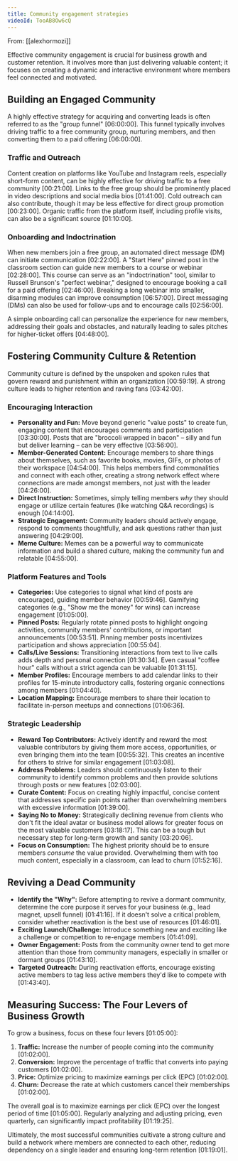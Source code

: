 ```yaml
---
title: Community engagement strategies
videoId: TooAB8Ow6cQ
---
```


From: [[alexhormozi]] <br/> 

Effective community engagement is crucial for business growth and customer retention. It involves more than just delivering valuable content; it focuses on creating a dynamic and interactive environment where members feel connected and motivated.

## Building an Engaged Community

A highly effective strategy for acquiring and converting leads is often referred to as the "group funnel" <a class="yt-timestamp" data-t="06:00:00">[06:00:00]</a>. This funnel typically involves driving traffic to a free community group, nurturing members, and then converting them to a paid offering <a class="yt-timestamp" data-t="06:00:00">[06:00:00]</a>.

### Traffic and Outreach
Content creation on platforms like YouTube and Instagram reels, especially short-form content, can be highly effective for driving traffic to a free community <a class="yt-timestamp" data-t="00:21:00">[00:21:00]</a>. Links to the free group should be prominently placed in video descriptions and social media bios <a class="yt-timestamp" data-t="01:41:00">[01:41:00]</a>. Cold outreach can also contribute, though it may be less effective for direct group promotion <a class="yt-timestamp" data-t="00:23:00">[00:23:00]</a>. Organic traffic from the platform itself, including profile visits, can also be a significant source <a class="yt-timestamp" data-t="01:10:00">[01:10:00]</a>.

### Onboarding and Indoctrination
When new members join a free group, an automated direct message (DM) can initiate communication <a class="yt-timestamp" data-t="02:22:00">[02:22:00]</a>. A "Start Here" pinned post in the classroom section can guide new members to a course or webinar <a class="yt-timestamp" data-t="02:28:00">[02:28:00]</a>. This course can serve as an "indoctrination" tool, similar to Russell Brunson's "perfect webinar," designed to encourage booking a call for a paid offering <a class="yt-timestamp" data-t="02:46:00">[02:46:00]</a>. Breaking a long webinar into smaller, disarming modules can improve consumption <a class="yt-timestamp" data-t="06:57:00">[06:57:00]</a>. Direct messaging (DMs) can also be used for follow-ups and to encourage calls <a class="yt-timestamp" data-t="02:56:00">[02:56:00]</a>.

A simple onboarding call can personalize the experience for new members, addressing their goals and obstacles, and naturally leading to sales pitches for higher-ticket offers <a class="yt-timestamp" data-t="04:48:00">[04:48:00]</a>.

## Fostering Community Culture & Retention
Community culture is defined by the unspoken and spoken rules that govern reward and punishment within an organization <a class="yt-timestamp" data-t="00:59:19">[00:59:19]</a>. A strong culture leads to higher retention and raving fans <a class="yt-timestamp" data-t="03:42:00">[03:42:00]</a>.

### Encouraging Interaction
*   **Personality and Fun:** Move beyond generic "value posts" to create fun, engaging content that encourages comments and participation <a class="yt-timestamp" data-t="03:30:00">[03:30:00]</a>. Posts that are "broccoli wrapped in bacon" – silly and fun but deliver learning – can be very effective <a class="yt-timestamp" data-t="03:56:00">[03:56:00]</a>.
*   **Member-Generated Content:** Encourage members to share things about themselves, such as favorite books, movies, GIFs, or photos of their workspace <a class="yt-timestamp" data-t="04:54:00">[04:54:00]</a>. This helps members find commonalities and connect with each other, creating a strong network effect where connections are made amongst members, not just with the leader <a class="yt-timestamp" data-t="04:26:00">[04:26:00]</a>.
*   **Direct Instruction:** Sometimes, simply telling members *why* they should engage or utilize certain features (like watching Q&A recordings) is enough <a class="yt-timestamp" data-t="04:14:00">[04:14:00]</a>.
*   **Strategic Engagement:** Community leaders should actively engage, respond to comments thoughtfully, and ask questions rather than just answering <a class="yt-timestamp" data-t="04:29:00">[04:29:00]</a>.
*   **Meme Culture:** Memes can be a powerful way to communicate information and build a shared culture, making the community fun and relatable <a class="yt-timestamp" data-t="04:55:00">[04:55:00]</a>.

### Platform Features and Tools
*   **Categories:** Use categories to signal what kind of posts are encouraged, guiding member behavior <a class="yt-timestamp" data-t="00:59:46">[00:59:46]</a>. Gamifying categories (e.g., "Show me the money" for wins) can increase engagement <a class="yt-timestamp" data-t="01:05:00">[01:05:00]</a>.
*   **Pinned Posts:** Regularly rotate pinned posts to highlight ongoing activities, community members' contributions, or important announcements <a class="yt-timestamp" data-t="00:53:51">[00:53:51]</a>. Pinning member posts incentivizes participation and shows appreciation <a class="yt-timestamp" data-t="00:55:04">[00:55:04]</a>.
*   **Calls/Live Sessions:** Transitioning interactions from text to live calls adds depth and personal connection <a class="yt-timestamp" data-t="01:30:34">[01:30:34]</a>. Even casual "coffee hour" calls without a strict agenda can be valuable <a class="yt-timestamp" data-t="01:31:15">[01:31:15]</a>.
*   **Member Profiles:** Encourage members to add calendar links to their profiles for 15-minute introductory calls, fostering organic connections among members <a class="yt-timestamp" data-t="01:04:40">[01:04:40]</a>.
*   **Location Mapping:** Encourage members to share their location to facilitate in-person meetups and connections <a class="yt-timestamp" data-t="01:06:36">[01:06:36]</a>.

### Strategic Leadership
*   **Reward Top Contributors:** Actively identify and reward the most valuable contributors by giving them more access, opportunities, or even bringing them into the team <a class="yt-timestamp" data-t="00:55:32">[00:55:32]</a>. This creates an incentive for others to strive for similar engagement <a class="yt-timestamp" data-t="01:03:08">[01:03:08]</a>.
*   **Address Problems:** Leaders should continuously listen to their community to identify common problems and then provide solutions through posts or new features <a class="yt-timestamp" data-t="02:03:00">[02:03:00]</a>.
*   **Curate Content:** Focus on creating highly impactful, concise content that addresses specific pain points rather than overwhelming members with excessive information <a class="yt-timestamp" data-t="01:39:00">[01:39:00]</a>.
*   **Saying No to Money:** Strategically declining revenue from clients who don't fit the ideal avatar or business model allows for greater focus on the most valuable customers <a class="yt-timestamp" data-t="03:18:17">[03:18:17]</a>. This can be a tough but necessary step for long-term growth and sanity <a class="yt-timestamp" data-t="03:20:06">[03:20:06]</a>.
*   **Focus on Consumption:** The highest priority should be to ensure members *consume* the value provided. Overwhelming them with too much content, especially in a classroom, can lead to churn <a class="yt-timestamp" data-t="01:52:16">[01:52:16]</a>.

## Reviving a Dead Community
*   **Identify the "Why":** Before attempting to revive a dormant community, determine the core purpose it serves for your business (e.g., lead magnet, upsell funnel) <a class="yt-timestamp" data-t="01:41:16">[01:41:16]</a>. If it doesn't solve a critical problem, consider whether reactivation is the best use of resources <a class="yt-timestamp" data-t="01:46:01">[01:46:01]</a>.
*   **Exciting Launch/Challenge:** Introduce something new and exciting like a challenge or competition to re-engage members <a class="yt-timestamp" data-t="01:41:09">[01:41:09]</a>.
*   **Owner Engagement:** Posts from the community owner tend to get more attention than those from community managers, especially in smaller or dormant groups <a class="yt-timestamp" data-t="01:43:10">[01:43:10]</a>.
*   **Targeted Outreach:** During reactivation efforts, encourage existing active members to tag less active members they'd like to compete with <a class="yt-timestamp" data-t="01:43:40">[01:43:40]</a>.

## Measuring Success: The Four Levers of Business Growth
To grow a business, focus on these four levers <a class="yt-timestamp" data-t="01:05:00">[01:05:00]</a>:
1.  **Traffic:** Increase the number of people coming into the community <a class="yt-timestamp" data-t="01:02:00">[01:02:00]</a>.
2.  **Conversion:** Improve the percentage of traffic that converts into paying customers <a class="yt-timestamp" data-t="01:02:00">[01:02:00]</a>.
3.  **Price:** Optimize pricing to maximize earnings per click (EPC) <a class="yt-timestamp" data-t="01:02:00">[01:02:00]</a>.
4.  **Churn:** Decrease the rate at which customers cancel their memberships <a class="yt-timestamp" data-t="01:02:00">[01:02:00]</a>.

The overall goal is to maximize earnings per click (EPC) over the longest period of time <a class="yt-timestamp" data-t="01:05:00">[01:05:00]</a>. Regularly analyzing and adjusting pricing, even quarterly, can significantly impact profitability <a class="yt-timestamp" data-t="01:19:25">[01:19:25]</a>.

Ultimately, the most successful communities cultivate a strong culture and build a network where members are connected to each other, reducing dependency on a single leader and ensuring long-term retention <a class="yt-timestamp" data-t="01:19:01">[01:19:01]</a>.